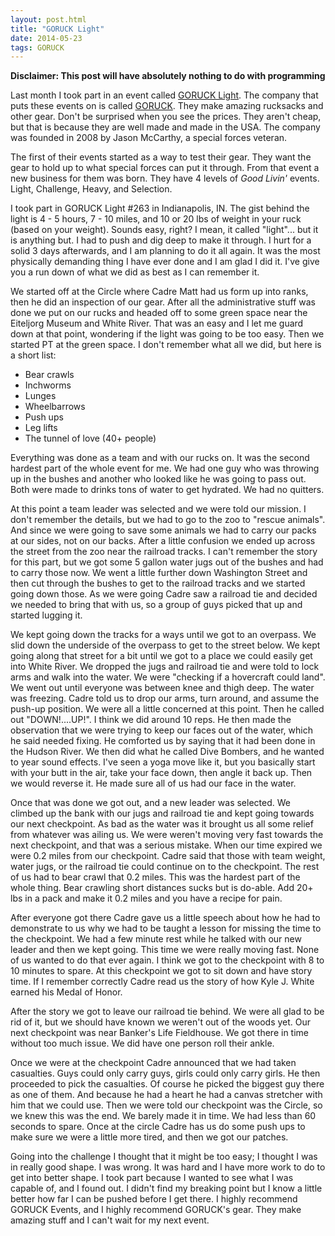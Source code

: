 ```yaml
---
layout: post.html
title: "GORUCK Light"
date: 2014-05-23
tags: GORUCK
---
```

**Disclaimer: This post will have absolutely nothing to do with programming**

Last month I took part in an event called [GORUCK Light](https://www.goruck.com/light). The company that puts these events on is called [GORUCK](https://www.goruck.com). They make amazing rucksacks and other gear. Don't be surprised when you see the prices. They aren't cheap, but that is because they are well made and made in the USA. The company was founded in 2008 by Jason McCarthy, a special forces veteran.

The first of their events started as a way to test their gear. They want the gear to hold up to what special forces can put it through. From that event a new business for them was born. They have 4 levels of *Good Livin'* events. Light, Challenge, Heavy, and Selection.

I took part in GORUCK Light #263 in Indianapolis, IN. The gist behind the light is 4 - 5 hours, 7 - 10 miles, and 10 or 20 lbs of weight in your ruck (based on your weight). Sounds easy, right? I mean, it called "light"... but it is anything but. I had to push and dig deep to make it through. I hurt for a solid 3 days afterwards, and I am planning to do it all again. It was the most physically demanding thing I have ever done and I am glad I did it. I've give you a run down of what we did as best as I can remember it.

We started off at the Circle where Cadre Matt had us form up into ranks, then he did an inspection of our gear. After all the administrative stuff was done we put on our rucks and headed off to some green space near the Eiteljorg Museum and White River. That was an easy and I let me guard down at that point, wondering if the light was going to be too easy. Then we started PT at the green space. I don't remember what all we did, but here is a short list:

* Bear crawls
* Inchworms
* Lunges
* Wheelbarrows
* Push ups
* Leg lifts
* The tunnel of love (40+ people)

Everything was done as a team and with our rucks on. It was the second hardest part of the whole event for me. We had one guy who was throwing up in the bushes and another who looked like he was going to pass out. Both were made to drinks tons of water to get hydrated. We had no quitters.

At this point a team leader was selected and we were told our mission. I don't remember the details, but we had to go to the zoo to "rescue animals". And since we were going to save some animals we had to carry our packs at our sides, not on our backs. After a little confusion we ended up across the street from the zoo near the railroad tracks. I can't remember the story for this part, but we got some 5 gallon water jugs out of the bushes and had to carry those now. We went a little further down Washington Street and then cut through the bushes to get to the railroad tracks and we started going down those. As we were going Cadre saw a railroad tie and decided we needed to bring that with us, so a group of guys picked that up and started lugging it.

We kept going down the tracks for a ways until we got to an overpass. We slid down the underside of the overpass to get to the street below. We kept going along that street for a bit until we got to a place we could easily get into White River. We dropped the jugs and railroad tie and were told to lock arms and walk into the water. We were "checking if a hovercraft could land". We went out until everyone was between knee and thigh deep. The water was freezing. Cadre told us to drop our arms, turn around, and assume the push-up position. We were all a little concerned at this point. Then he called out "DOWN!....UP!". I think we did around 10 reps. He then made the observation that we were trying to keep our faces out of the water, which he said needed fixing. He comforted us by saying that it had been done in the Hudson River. We then did what he called Dive Bombers, and he wanted to year sound effects. I've seen a yoga move like it, but you basically start with your butt in the air, take your face down, then angle it back up. Then we would reverse it. He made sure all of us had our face in the water.

Once that was done we got out, and a new leader was selected. We climbed up the bank with our jugs and railroad tie and kept going towards our next checkpoint. As bad as the water was it brought us all some relief from whatever was ailing us. We were weren't moving very fast towards the next checkpoint, and that was a serious mistake. When our time expired we were 0.2 miles from our checkpoint. Cadre said that those with team weight, water jugs, or the railroad tie could continue on to the checkpoint. The rest of us had to bear crawl that 0.2 miles. This was the hardest part of the whole thing. Bear crawling short distances sucks but is do-able. Add 20+ lbs in a pack and make it 0.2 miles and you have a recipe for pain.

After everyone got there Cadre gave us a little speech about how he had to demonstrate to us why we had to be taught a lesson for missing the time to the checkpoint. We had a few minute rest while he talked with our new leader and then we kept going. This time we were really moving fast. None of us wanted to do that ever again. I think we got to the checkpoint with 8 to 10 minutes to spare. At this checkpoint we got to sit down and have story time. If I remember correctly Cadre read us the story of how Kyle J. White earned his Medal of Honor.

After the story we got to leave our railroad tie behind. We were all glad to be rid of it, but we should have known we weren't out of the woods yet. Our next checkpoint was near Banker's Life Fieldhouse. We got there in time without too much issue. We did have one person roll their ankle.

Once we were at the checkpoint Cadre announced that we had taken casualties. Guys could only carry guys, girls could only carry girls. He then proceeded to pick the casualties. Of course he picked the biggest guy there as one of them. And because he had a heart he had a canvas stretcher with him that we could use. Then we were told our checkpoint was the Circle, so we knew this was the end. We barely made it in time. We had less than 60 seconds to spare. Once at the circle Cadre has us do some push ups to make sure we were a little more tired, and then we got our patches.

Going into the challenge I thought that it might be too easy; I thought I was in really good shape. I was wrong. It was hard and I have more work to do to get into better shape. I took part because I wanted to see what I was capable of, and I found out. I didn't find my breaking point but I know a little better how far I can be pushed before I get there. I highly recommend GORUCK Events, and I highly recommend GORUCK's gear. They make amazing stuff and I can't wait for my next event.
